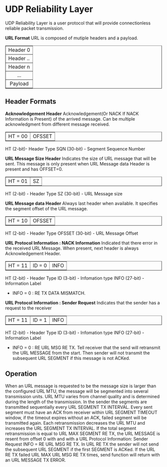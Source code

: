 # UDP Reliability Layer
UDP Reliability Layer is a user protocol that will provide connectionless reliable packet transmission.

**URL Format**
URL is composed of mutiple headers and 	a payload.
<table  border=1>
  <tr>
    <td>Header 0</td>
  </tr>
    <tr>
    <td>Header ..</td>
  </tr>
  <tr>
    <td>Header n</td>
  </tr>
  <tr>
    <td colspan="3" style="text-align:center">...</td>
  </tr>
  <tr>
    <td colspan="3" style="text-align:center">Payload</td>
  </tr>
</table>


## Header Formats
**Acknowledgement Header**
Acknowledgement(Or NACK If NACK Information is Present) of the arrived message. Can be multiple acknowledgment from different message received.
<table border=1>
   <tr>
      <td>HT = 00</td>
      <td>OFSSET</td>
   </tr>
</table>
HT (2-bit)- Header Type
SQN (30-bit) - Segment Sequence Number

**URL Message Size Header**
Indicates the size of URL message that will be sent. This message is only present when URL Message data Header is present and has OFFSET=0.
<table border=1>
   <tr>
      <td>HT = 01</td>
      <td>SZ</td>
   </tr>
</table>
HT (2-bit) - Header Type
SZ (30-bit) - URL Message size

**URL Message data Header**
Always last header when available. It specifies the segment offset of the URL message.
<table border=1>
   <tr>
      <td>HT = 10</td>
      <td>OFSSET</td>
   </tr>
</table>
HT (2-bit) - Header Type
OFSSET (30-bit) - URL Message Offset

**URL Protocol Information : NACK Information**
Indicated that there error in the received URL Message. When present, next header is always Acknowledgement Header.
<table border=1>
   <tr>
      <td>HT = 11</td>
      <td>ID = 0</td>
      <td>INFO</td>
   </tr>
</table>
HT (2-bit) - Header Type
ID (3-bit) - Infomation type
INFO (27-bit) - Information Label

 - INFO = 0 : RE TX DATA MISMATCH.


**URL Protocol Information : Sender Request**
Indicates that the sender has a request to the receiver
<table border=1>
   <tr>
      <td>HT = 11</td>
      <td>ID = 1</td>
      <td>INFO</td>
   </tr>
</table>
HT (2-bit) - Header Type
ID (3-bit) - Infomation type
INFO (27-bit) - Information Label

 - INFO = 0 : RE URL MSG RE TX. Tell receiver that the send will retransmit the URL MESSAGE from the start. Then sender will not transmit the subsequent URL SEGMENT if this message is not ACKed.


## Operation
When an URL message is requested to be the message size is larger than the configured URL MTU, the message will be segmented into several transmission units. URL MTU varies from channel quality and is determined during the length of the transmission. In the sender the segments are transmitted sequentially every URL SEGMENT TX INTERVAL. Every sent segment must have an ACK from receiver within URL SEGMENT TIMEOUT window, if the timeout expires without an ACK, failed segment will be transmitted again. Each retransmission decreases the URL MTU and increases the URL SEGMENT TX INTERVAL. If the total segment retransmission is equal to URL MAX SEGMENT RE TX, the URL MESSAGE is resent from offset 0 with and with a URL Protocol Information: Sender Request INFO = RE URL MSG RE TX. In URL RE TX the sender will not send the subsequent URL SEGMENT if the first SEGMENT is ACKed. If the URL RE TX failed URL MAX URL MSG RE TX times, send function will return with an URL MESSAGE TX ERROR. 
